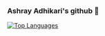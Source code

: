 ### Ashray Adhikari's github 👋

<!--
**ashray-00/ashray-00** is a ✨ _special_ ✨ repository because its `README.md` (this file) appears on your GitHub profile.

Here are some ideas to get you started:

- 🔭 I’m currently working on ...
- 🌱 I’m currently learning ...
- 👯 I’m looking to collaborate on ...
- 🤔 I’m looking for help with ...
- 💬 Ask me about ...
- 📫 How to reach me: ...
- 😄 Pronouns: ...
- ⚡ Fun fact: ...
-->
<!--
[![Ashray's github stats](https://github-readme-stats.vercel.app/api?username=ashray-00&count_private=true&show_icons=true&theme=dark&hide=stars,prs,issues,contribs)](https://github.com/anuraghazra/github-readme-stats)
-->
[![Top Languages](https://github-readme-stats.vercel.app/api/top-langs/?username=ashray-00&layout=compact&hide=html&show_icons=true&theme=dark)](https://github.com/anuraghazra/github-readme-stats)
